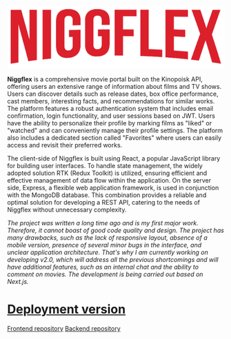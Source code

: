 <div align="center">
 <img src="./src/Assets/img/logo.png" alt="logo">
</div>

**Niggflex** is a comprehensive movie portal built on the Kinopoisk API, offering users an extensive range of information about films and TV shows. Users can discover details such as release dates, box office performance, cast members, interesting facts, and recommendations for similar works. The platform features a robust authentication system that includes email confirmation, login functionality, and user sessions based on JWT. Users have the ability to personalize their profile by marking films as "liked" or "watched" and can conveniently manage their profile settings. The platform also includes a dedicated section called "Favorites" where users can easily access and revisit their preferred works.

The client-side of Niggflex is built using React, a popular JavaScript library for building user interfaces. To handle state management, the widely adopted solution RTK (Redux Toolkit) is utilized, ensuring efficient and effective management of data flow within the application. On the server side, Express, a flexible web application framework, is used in conjunction with the MongoDB database. This combination provides a reliable and optimal solution for developing a REST API, catering to the needs of Niggflex without unnecessary complexity.

_The project was written a long time ago and is my first major work. Therefore, it cannot boast of good code quality and design. The project has many drawbacks, such as the lack of responsive layout, absence of a mobile version, presence of several minor bugs in the interface, and unclear application architecture. That's why I am currently working on developing v2.0, which will address all the previous shortcomings and will have additional features, such as an internal chat and the ability to comment on movies. The development is being carried out based on Next.js._

# [Deployment version](https://niggflex.vercel.app/)

[Frontend repository](https://github.com/ValeryGusso/Niggflex)
[Backend repository](https://github.com/ValeryGusso/Niggflex-authorization-server)
